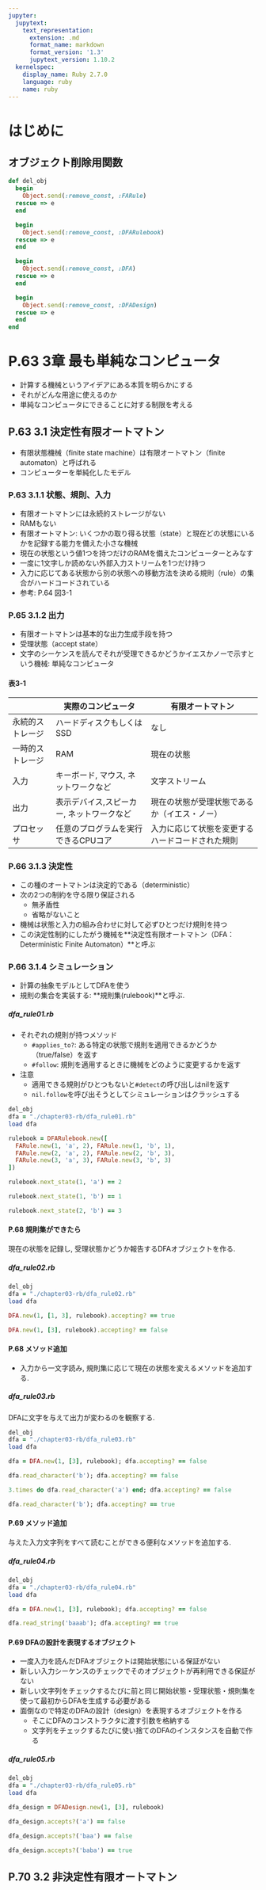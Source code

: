 ```yaml
---
jupyter:
  jupytext:
    text_representation:
      extension: .md
      format_name: markdown
      format_version: '1.3'
      jupytext_version: 1.10.2
  kernelspec:
    display_name: Ruby 2.7.0
    language: ruby
    name: ruby
---
```


# はじめに


## オブジェクト削除用関数

```ruby
def del_obj
  begin
    Object.send(:remove_const, :FARule)
  rescue => e
  end

  begin
    Object.send(:remove_const, :DFARulebook)
  rescue => e
  end

  begin
    Object.send(:remove_const, :DFA)
  rescue => e
  end

  begin
    Object.send(:remove_const, :DFADesign)
  rescue => e
  end
end
```

# P.63 3章 最も単純なコンピュータ
- 計算する機械というアイデアにある本質を明らかにする
- それがどんな用途に使えるのか
- 単純なコンピュータにできることに対する制限を考える

## P.63 3.1 決定性有限オートマトン
- 有限状態機械（finite state machine）は有限オートマトン（finite automaton）と呼ばれる
- コンピューターを単純化したモデル

### P.63 3.1.1 状態、規則、入力
- 有限オートマトンには永続的ストレージがない
- RAMもない
- 有限オートマトン: いくつかの取り得る状態（state）と現在どの状態にいるかを記録する能力を備えた小さな機械
- 現在の状態という値1つを持つだけのRAMを備えたコンピューターとみなす
- 一度に1文字しか読めない外部入力ストリームを1つだけ持つ
- 入力に応じてある状態から別の状態への移動方法を決める規則（rule）の集合がハードコードされている
- 参考: P.64 図3-1

### P.65 3.1.2 出力
- 有限オートマトンは基本的な出力生成手段を持つ
- 受理状態（accept state）
- 文字のシーケンスを読んでそれが受理できるかどうかイエスかノーで示すという機械: 単純なコンピュータ

#### 表3-1
|                  | 実際のコンピュータ                        | 有限オートマトン                                 |
|------------------|-------------------------------------------|--------------------------------------------------|
| 永続的ストレージ | ハードディスクもしくはSSD                 | なし                                             |
| 一時的ストレージ | RAM                                       | 現在の状態                                       |
| 入力             | キーボード, マウス, ネットワークなど      | 文字ストリーム                                   |
| 出力             | 表示デバイス,スピーカー, ネットワークなど | 現在の状態が受理状態であるか（イエス・ノー）     |
| プロセッサ       | 任意のプログラムを実行できるCPUコア       | 入力に応じて状態を変更するハードコードされた規則 |

### P.66 3.1.3 決定性
- この種のオートマトンは決定的である（deterministic）
- 次の2つの制約を守る限り保証される
    - 無矛盾性
    - 省略がないこと
- 機械は状態と入力の組み合わせに対して必ずひとつだけ規則を持つ
- この決定性制約にしたがう機械を**決定性有限オートマトン（DFA：Deterministic Finite Automaton）**と呼ぶ

### P.66 3.1.4 シミュレーション
- 計算の抽象モデルとしてDFAを使う
- 規則の集合を実装する: **規則集(rulebook)**と呼ぶ.

##### dfa_rule01.rb
- それぞれの規則が持つメソッド
    - `#applies_to?`: ある特定の状態で規則を適用できるかどうか（true/false）を返す
    - `#follow`: 規則を適用するときに機械をどのように変更するかを返す
- 注意
    - 適用できる規則がひとつもないと`#detect`の呼び出しはnilを返す
    - `nil.follow`を呼び出そうとしてシミュレーションはクラッシュする

```ruby
del_obj
dfa = "./chapter03-rb/dfa_rule01.rb"
load dfa
```

```ruby
rulebook = DFARulebook.new([
  FARule.new(1, 'a', 2), FARule.new(1, 'b', 1),
  FARule.new(2, 'a', 2), FARule.new(2, 'b', 3),
  FARule.new(3, 'a', 3), FARule.new(3, 'b', 3)
])
```

```ruby
rulebook.next_state(1, 'a') == 2
```

```ruby
rulebook.next_state(1, 'b') == 1
```

```ruby
rulebook.next_state(2, 'b') == 3
```

#### P.68 規則集ができたら
現在の状態を記録し, 受理状態かどうか報告するDFAオブジェクトを作る.

##### dfa_rule02.rb
```ruby
del_obj
dfa = "./chapter03-rb/dfa_rule02.rb"
load dfa
```

```ruby
DFA.new(1, [1, 3], rulebook).accepting? == true
```

```ruby
DFA.new(1, [3], rulebook).accepting? == false
```

#### P.68 メソッド追加
- 入力から一文字読み, 規則集に応じて現在の状態を変えるメソッドを追加する.

##### dfa_rule03.rb
DFAに文字を与えて出力が変わるのを観察する.

```ruby
del_obj
dfa = "./chapter03-rb/dfa_rule03.rb"
load dfa
```

```ruby
dfa = DFA.new(1, [3], rulebook); dfa.accepting? == false
```

```ruby
dfa.read_character('b'); dfa.accepting? == false
```

```ruby
3.times do dfa.read_character('a') end; dfa.accepting? == false
```

```ruby
dfa.read_character('b'); dfa.accepting? == true
```

#### P.69 メソッド追加
与えた入力文字列をすべて読むことができる便利なメソッドを追加する.

##### dfa_rule04.rb

```ruby
del_obj
dfa = "./chapter03-rb/dfa_rule04.rb"
load dfa
```

```ruby
dfa = DFA.new(1, [3], rulebook); dfa.accepting? == false
```

```ruby
dfa.read_string('baaab'); dfa.accepting? == true
```

#### P.69 DFAの設計を表現するオブジェクト
- 一度入力を読んだDFAオブジェクトは開始状態にいる保証がない
- 新しい入力シーケンスのチェックでそのオブジェクトが再利用できる保証がない
- 新しい文字列をチェックするたびに前と同じ開始状態・受理状態・規則集を使って最初からDFAを生成する必要がある
- 面倒なので特定のDFAの設計（design）を表現するオブジェクトを作る
     - そこにDFAのコンストラクタに渡す引数を格納する
     - 文字列をチェックするたびに使い捨てのDFAのインスタンスを自動で作る

##### dfa_rule05.rb
```ruby
del_obj
dfa = "./chapter03-rb/dfa_rule05.rb"
load dfa
```

```ruby
dfa_design = DFADesign.new(1, [3], rulebook)
```

```ruby
dfa_design.accepts?('a') == false
```

```ruby
dfa_design.accepts?('baa') == false
```

```ruby
dfa_design.accepts?('baba') == true
```

## P.70 3.2 非決定性有限オートマトン
